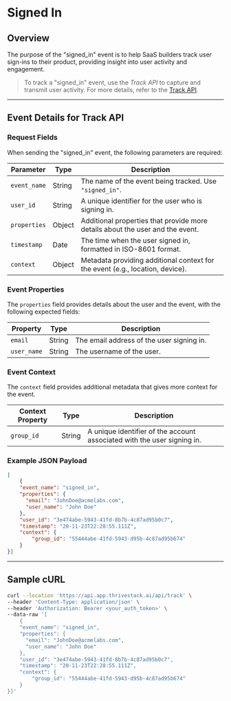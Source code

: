 # Signed In

## Overview
The purpose of the "signed_in" event is to help SaaS builders track user sign-ins to their product, providing insight into user activity and engagement.

<!-- ![Signed In Event Flowchart](/img/docs/events/signed_in.png) -->

> To track a "signed_in" event, use the _Track API_ to capture and transmit user activity. For more details, refer to the [Track API](/getting-started/analyze/instrumentation/events/event-tracking).

<hr/>

## Event Details for Track API

### Request Fields

When sending the "signed_in" event, the following parameters are required:

| Parameter   | Type   | Description                                                                |
|-------------|--------|----------------------------------------------------------------------------|
| `event_name`| String | The name of the event being tracked. Use `"signed_in"`.                      |
| `user_id`   | String | A unique identifier for the user who is signing in.                         |
| `properties`| Object | Additional properties that provide more details about the user and the event.|
| `timestamp` | Date   | The time when the user signed in, formatted in ISO-8601 format.              |
| `context` | Object | Metadata providing additional context for the event (e.g., location, device). |

### Event Properties

The `properties` field provides details about the user and the event, with the following expected fields:

| Property            | Type   | Description                                       |
|---------------------|--------|---------------------------------------------------|
| `email`             | String | The email address of the user signing in.         |
| `user_name`         | String | The username of the user.                         |

### Event Context

The `context` field provides additional metadata that gives more context for the event.

| Context Property   | Type   | Description                                                             |
|--------------------|--------|-------------------------------------------------------------------------|
| `group_id`         | String | A unique identifier of the account associated with the user signing in. |

### Example JSON Payload

```json
[
	{
    "event_name": "signed_in",
    "properties": {
      "email": "JohnDoe@acmelabs.com",
      "user_name": "John Doe"
    },
    "user_id": "3e474abe-5943-41fd-8b7b-4c87ad95b0c7",
    "timestamp": "20-11-23T22:28:55.111Z",
    "context": {
	    "group_id": "55444abe-41fd-5943-d95b-4c87ad95b674"
    }
}]
```

<hr/>

## Sample cURL

```bash
curl --location 'https://api.app.thrivestack.ai/api/track' \
--header 'Content-Type: application/json' \
--header 'Authorization: Bearer <your_auth_token>' \
--data-raw '[
	{
    "event_name": "signed_in",
    "properties": {
      "email": "JohnDoe@acmelabs.com",
      "user_name": "John Doe"
    },
    "user_id": "3e474abe-5943-41fd-8b7b-4c87ad95b0c7",
    "timestamp": "20-11-23T22:28:55.111Z",
    "context": {
	    "group_id": "55444abe-41fd-5943-d95b-4c87ad95b674"
    }
}]'
```
